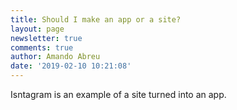 ```yaml
---
title: Should I make an app or a site?
layout: page
newsletter: true
comments: true
author: Amando Abreu
date: '2019-02-10 10:21:08'
---
```

Isntagram is an example of a site turned into an app.
